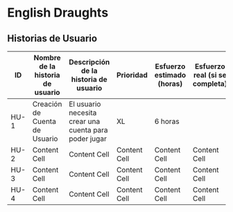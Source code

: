 # English Draughts
## Historias de Usuario 
| ID  | Nombre de la historia de usuario | Descripción de la historia de usuario | Prioridad | Esfuerzo estimado (horas) | Esfuerzo real (si se completa) | Estado (completado, pendiente, en curso) |   
| ------------- | ------------- | ------------- | ------------- | ------------- | ------------- | ------------- |
| HU-1  | Creación de Cuenta de Usuario  | El usuario necesita crear una cuenta para poder jugar  | XL  | 6 horas  |   |Content Cell  | 
| HU-2  | Content Cell  | Content Cell  |Content Cell  |Content Cell  |Content Cell  |Content Cell  | 
| HU-3  | Content Cell  | Content Cell  |Content Cell  |Content Cell  |Content Cell  |Content Cell  | 
| HU-4  | Content Cell  | Content Cell  |Content Cell  |Content Cell  |Content Cell  |Content Cell  | 

